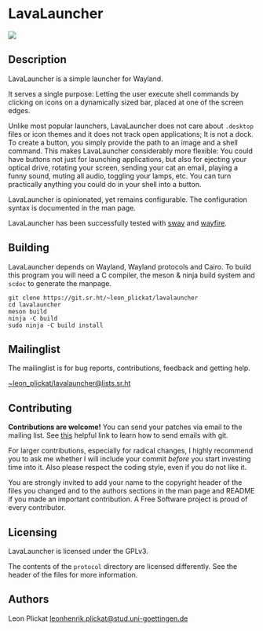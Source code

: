 # LavaLauncher
<img src="https://git.sr.ht/~leon_plickat/lavalauncher/blob/master/.meta/example.jpg">

## Description

LavaLauncher is a simple launcher for Wayland.

It serves a single purpose: Letting the user execute shell commands by clicking
on icons on a dynamically sized bar, placed at one of the screen edges.

Unlike most popular launchers, LavaLauncher does not care about `.desktop`
files or icon themes and it does not track open applications; It is not a dock.
To create a button, you simply provide the path to an image and a shell command.
This makes LavaLauncher considerably more flexible: You could have buttons not
just for launching applications, but also for ejecting your optical drive,
rotating your screen, sending your cat an email, playing a funny sound, muting
all audio, toggling your lamps, etc. You can turn practically anything you could
do in your shell into a button.

LavaLauncher is opinionated, yet remains configurable. The configuration syntax
is documented in the man page.

LavaLauncher has been successfully tested with [sway](https://github.com/swaywm/sway)
and [wayfire](https://github.com/WayfireWM/wayfire).


## Building

LavaLauncher depends on Wayland, Wayland protocols and Cairo. To build
this program you will need a C compiler, the meson & ninja build system and
`scdoc` to generate the manpage.

    git clone https://git.sr.ht/~leon_plickat/lavalauncher
    cd lavalauncher
    meson build
    ninja -C build
    sudo ninja -C build install


## Mailinglist

The mailinglist is for bug reports, contributions, feedback and getting help.

[~leon_plickat/lavalauncher@lists.sr.ht](mailto:~leon_plickat/lavalauncher@lists.sr.ht)


## Contributing

**Contributions are welcome!** You can send your patches via email to the
mailing list. See [this](https://git-send-email.io/) helpful link to learn how
to send emails with git.

For larger contributions, especially for radical changes, I highly recommend you
to ask me whether I will include your commit *before* you start investing time
into it. Also please respect the coding style, even if you do not like it.

You are strongly invited to add your name to the copyright header of the files
you changed and to the authors sections in the man page and README if you made
an important contribution. A Free Software project is proud of every contributor.


## Licensing

LavaLauncher is licensed under the GPLv3.

The contents of the `protocol` directory are licensed differently.  See the
header of the files for more information.


## Authors

Leon Plickat <leonhenrik.plickat@stud.uni-goettingen.de>
